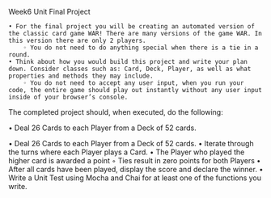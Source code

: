 Week6 Unit Final Project

    • For the final project you will be creating an automated version of the classic card game WAR! There are many versions of the game WAR. In this version there are only 2 players.
        ◦ You do not need to do anything special when there is a tie in a round.
    • Think about how you would build this project and write your plan down. Consider classes such as: Card, Deck, Player, as well as what properties and methods they may include. 
        ◦ You do not need to accept any user input, when you run your code, the entire game should play out instantly without any user input inside of your browser’s console.
        
The completed project should, when executed, do the following:

 • Deal 26 Cards to each Player from a Deck of 52 cards.


 • Deal 26 Cards to each Player from a Deck of 52 cards.
 • Iterate through the turns where each Player plays a Card.
 • The Player who played the higher card is awarded a point
   ◦ Ties result in zero points for both Players
 • After all cards have been played, display the score and declare the winner.
 • Write a Unit Test using Mocha and Chai for at least one of the functions you write.
